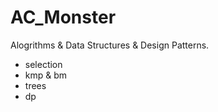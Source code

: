 AC_Monster
==========
Alogrithms & Data Structures & Design Patterns.
- selection
- kmp & bm
- trees
- dp
